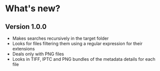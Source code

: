 # What's new?

## Version 1.0.0

- Makes searches recursively in the target folder
- Looks for files filtering them using a regular expression for their extensions
- Deals only with PNG files
- Looks in TIFF, IPTC and PNG bundles of the metadata details for each file

